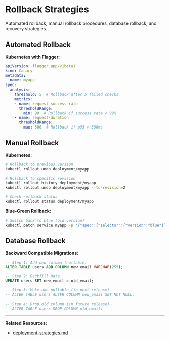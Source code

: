 # Rollback Strategies

Automated rollback, manual rollback procedures, database rollback, and recovery strategies.

## Automated Rollback

**Kubernetes with Flagger:**
```yaml
apiVersion: flagger.app/v1beta1
kind: Canary
metadata:
  name: myapp
spec:
  analysis:
    threshold: 5  # Rollback after 5 failed checks
    metrics:
    - name: request-success-rate
      thresholdRange:
        min: 99  # Rollback if success rate < 99%
    - name: request-duration
      thresholdRange:
        max: 500  # Rollback if p95 > 500ms
```

## Manual Rollback

**Kubernetes:**
```bash
# Rollback to previous version
kubectl rollout undo deployment/myapp

# Rollback to specific revision
kubectl rollout history deployment/myapp
kubectl rollout undo deployment/myapp --to-revision=2

# Check rollback status
kubectl rollout status deployment/myapp
```

**Blue-Green Rollback:**
```bash
# Switch back to blue (old version)
kubectl patch service myapp -p '{"spec":{"selector":{"version":"blue"}}}'
```

## Database Rollback

**Backward Compatible Migrations:**
```sql
-- Step 1: Add new column (nullable)
ALTER TABLE users ADD COLUMN new_email VARCHAR(255);

-- Step 2: Backfill data
UPDATE users SET new_email = old_email;

-- Step 3: Make non-nullable (in next release)
-- ALTER TABLE users ALTER COLUMN new_email SET NOT NULL;

-- Step 4: Drop old column (in future release)
-- ALTER TABLE users DROP COLUMN old_email;
```

---

**Related Resources:**
- [deployment-strategies.md](deployment-strategies.md)
